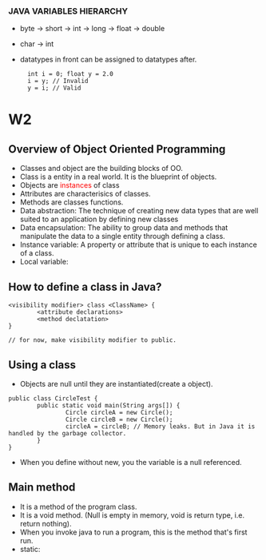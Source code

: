 
### JAVA VARIABLES HIERARCHY
- byte -> short -> int -> long -> float -> double
- char -> int
- datatypes in front can be assigned to datatypes after.
        
        int i = 0; float y = 2.0 
        i = y; // Invalid
        y = i; // Valid



# W2
## Overview of Object Oriented Programming
- Classes and object are the building blocks of OO. 
- Class is a entity in a real world. It is the blueprint of objects. 
- Objects are <span style="color: red;">instances</span> of class
- Attributes are characterisics of classes. 
- Methods are classes functions. 
- Data abstraction: The technique of creating new data types that are well
suited to an application by defining new classes
- Data encapsulation: The ability to group data and methods that manipulate the data to a single entity through defining a class. 
- Instance variable: A property or attribute that is unique to each instance of a class. 
- Local variable: 
## How to define a class in Java? 
```
<visibility modifier> class <ClassName> {
        <attribute declarations>
        <method declatation>
}

// for now, make visibility modifier to public. 
```

## Using a class 
- Objects are null until they are instantiated(create a object). 
```
public class CircleTest {
        public static void main(String args[]) {
                Circle circleA = new Circle(); 
                Circle circleB = new Circle(); 
                circleA = circleB; // Memory leaks. But in Java it is handled by the garbage collector. 
        }
}
```
- When you define without new, you the variable is a null referenced. 
## Main method
- It is a method of the program class. 
- It is a void method. (Null is empty in memory, void is return type, i.e. return nothing). 
- When you invoke java to run a program, this is the method that's first run. 
- static: 